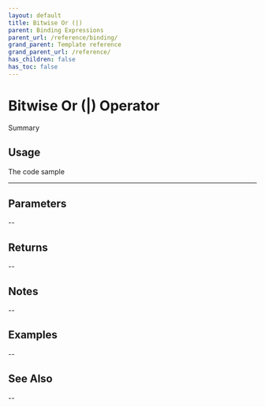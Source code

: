```yaml
---
layout: default
title: Bitwise Or (|)
parent: Binding Expressions
parent_url: /reference/binding/
grand_parent: Template reference
grand_parent_url: /reference/
has_children: false
has_toc: false
---
```


# Bitwise Or (|) Operator

Summary

## Usage

 The code sample

---

## Parameters

--

## Returns 

--

## Notes


-- 

## Examples


--


## See Also


--

